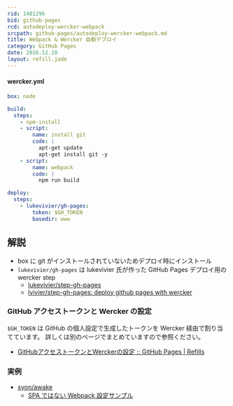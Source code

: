 ```yaml
---
rid: 1481296
bid: github-pages
rcd: autodeploy-wercker-webpack
srcpath: github-pages/autodeploy-wercker-webpack.md
title: Webpack & Wercker 自動デプロイ
category: GitHub Pages
date: 2016.12.10
layout: refill.jade
---
```


#### wercker.yml
```yaml
box: node

build:
  steps:
    - npm-install
    - script:
        name: install git
        code: |
          apt-get update
          apt-get install git -y
    - script:
        name: webpack
        code: |
          npm run build

deploy:
  steps:
    - lukevivier/gh-pages:
        token: $GH_TOKEN
        basedir: www
```


## 解説

- box に git がインストールされていないためデプロイ時にインストール
- `lukevivier/gh-pages` は lukevivier 氏が作った GitHub Pages デプロイ用の wercker step
  - [lukevivier/step-gh-pages](https://app.wercker.com/#applications/51f71ee369cd738a32001822/tab/details/)
  - [lvivier/step-gh-pages: deploy github pages with wercker](https://github.com/lvivier/step-gh-pages)

### GitHub アクセストークンと Wercker の設定
`$GH_TOKEN` は GitHub の個人設定で生成したトークンを Wercker 経由で割り当てています。
詳しくは別のページでまとめていますので参照ください。

- [GitHubアクセストークンとWerckerの設定 :: GitHub Pages \| Refills](https://syon.github.io/refills/rid/1462280/)

### 実例

- [syon/awake](https://github.com/syon/awake)
  - [SPA ではない Webpack 設定サンプル](/refills/rid/1481295/)
